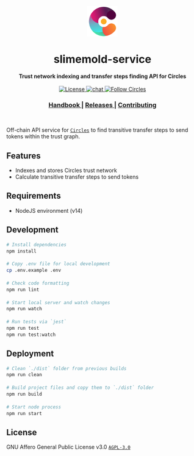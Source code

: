 <div align="center">
  <img width="80" src="https://raw.githubusercontent.com/CirclesUBI/.github/main/assets/logo.svg" />
</div>

<h1 align="center">slimemold-service</h1>

<div align="center">
  <strong>
    Trust network indexing and transfer steps finding API for Circles
  </strong>
</div>

<br />

<div align="center">
  <!-- Licence -->
  <a href="https://github.com/CirclesUBI/slimemold-serice/blob/main/LICENSE">
    <img src="https://img.shields.io/github/license/CirclesUBI/slimemold-service?style=flat-square&color=%23cc1e66" alt="License" height="18">
  </a>
  <!-- Discourse -->
  <a href="https://aboutcircles.com/">
    <img src="https://img.shields.io/discourse/topics?server=https%3A%2F%2Faboutcircles.com%2F&style=flat-square&color=%23faad26" alt="chat" height="18"/>
  </a>
  <!-- Twitter -->
  <a href="https://twitter.com/CirclesUBI">
    <img src="https://img.shields.io/twitter/follow/circlesubi.svg?label=twitter&style=flat-square&color=%23f14d48" alt="Follow Circles" height="18">
  </a>
</div>

<div align="center">
  <h3>
    <a href="https://handbook.joincircles.net">
      Handbook
    </a>
    <span> | </span>
    <a href="https://github.com/CirclesUBI/slimemold-service/releases">
      Releases
    </a>
    <span> | </span>
    <a href="https://github.com/CirclesUBI/.github/blob/main/CONTRIBUTING.md">
      Contributing
    </a>
  </h3>
</div>

<br/>

Off-chain API service for [`Circles`] to find transitive transfer steps to send tokens within the trust graph.

[`circles`]: https://joincircles.net

## Features

- Indexes and stores Circles trust network
- Calculate transitive transfer steps to send tokens

## Requirements

- NodeJS environment (v14)

## Development

```bash
# Install dependencies
npm install

# Copy .env file for local development
cp .env.example .env

# Check code formatting
npm run lint

# Start local server and watch changes
npm run watch

# Run tests via `jest`
npm run test
npm run test:watch
```

## Deployment

```bash
# Clean `./dist` folder from previous builds
npm run clean

# Build project files and copy them to `./dist` folder
npm run build

# Start node process
npm run start
```

## License

GNU Affero General Public License v3.0 [`AGPL-3.0`]

[`AGPL-3.0`]: LICENSE
